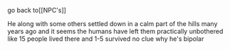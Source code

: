 go back to[[NPC's]]

 He along with some others settled down in a calm part of the hills many years ago and it seems the humans have left them practically unbothered
 like 15 people lived there and 1-5 survived
 no clue why he's bipolar